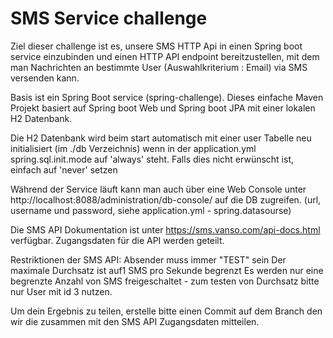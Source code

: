 # SMS Service challenge
Ziel dieser challenge ist es, unsere SMS HTTP Api in einen Spring boot service einzubinden und einen HTTP API endpoint bereitzustellen, mit dem man Nachrichten an bestimmte User (Auswahlkriterium : Email) via SMS versenden kann.

Basis ist ein Spring Boot service (spring-challenge). Dieses einfache Maven Projekt basiert auf Spring boot Web und Spring boot JPA mit einer lokalen H2 Datenbank.

Die H2 Datenbank wird beim start automatisch mit einer user Tabelle neu initialisiert (im ./db Verzeichnis) wenn in der application.yml spring.sql.init.mode auf 'always' steht. Falls dies nicht erwünscht ist, einfach auf 'never' setzen

Während der Service läuft kann man auch über eine Web Console unter http://localhost:8088/administration/db-console/ auf die DB zugreifen. (url, username und password, siehe application.yml - spring.datasourse)
 
Die SMS API Dokumentation ist unter https://sms.vanso.com/api-docs.html verfügbar. 
Zugangsdaten für die API werden geteilt.

Restriktionen der SMS API:
Absender muss immer "TEST" sein
Der maximale Durchsatz ist auf1 SMS pro Sekunde begrenzt
Es werden nur eine begrenzte Anzahl von SMS freigeschaltet - zum testen von Durchsatz bitte nur User mit id 3 nutzen.

Um dein Ergebnis zu teilen, erstelle bitte einen Commit auf dem Branch den wir die zusammen mit den SMS API Zugangsdaten mitteilen.
